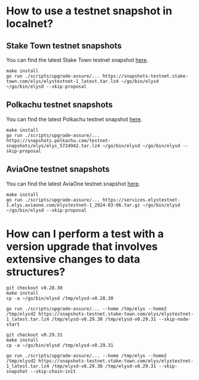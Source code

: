 # How to use a testnet snapshot in localnet?

## Stake Town testnet snapshots

You can find the latest Stake Town testnet snapshot [here](https://snapshots-testnet.stake-town.com/elys/elystestnet-1_latest.tar.lz4).

```
make install
go run ./scripts/upgrade-assure/... https://snapshots-testnet.stake-town.com/elys/elystestnet-1_latest.tar.lz4 ~/go/bin/elysd ~/go/bin/elysd --skip-proposal
```

## Polkachu testnet snapshots

You can find the latest Polkachu testnet snapshot [here](https://polkachu.com/testnets/elys/snapshots).

```
make install
go run ./scripts/upgrade-assure/... https://snapshots.polkachu.com/testnet-snapshots/elys/elys_5724942.tar.lz4 ~/go/bin/elysd ~/go/bin/elysd --skip-proposal
```

## AviaOne testnet snapshots

You can find the latest AviaOne testnet snapshot [here](https://aviaone.com/blockchains-service/elystestnet-1-elys.html#8).

```
make install
go run ./scripts/upgrade-assure/... https://services.elystestnet-1.elys.aviaone.com/elystestnet-1_2024-03-06.tar.gz ~/go/bin/elysd ~/go/bin/elysd --skip-proposal
```

# How can I perform a test with a version upgrade that involves extensive changes to data structures?

```
git checkout v0.28.30
make install
cp -a ~/go/bin/elysd /tmp/elysd-v0.28.30
```

```
go run ./scripts/upgrade-assure/... --home /tmp/elys --home2 /tmp/elysd2 https://snapshots-testnet.stake-town.com/elys/elystestnet-1_latest.tar.lz4 /tmp/elysd-v0.29.30 /tmp/elysd-v0.29.31 --skip-node-start
```

```
git checkout v0.29.31
make install
cp -a ~/go/bin/elysd /tmp/elysd-v0.29.31
```

```
go run ./scripts/upgrade-assure/... --home /tmp/elys --home2 /tmp/elysd2 https://snapshots-testnet.stake-town.com/elys/elystestnet-1_latest.tar.lz4 /tmp/elysd-v0.29.30 /tmp/elysd-v0.29.31 --skip-snapshot --skip-chain-init
```
